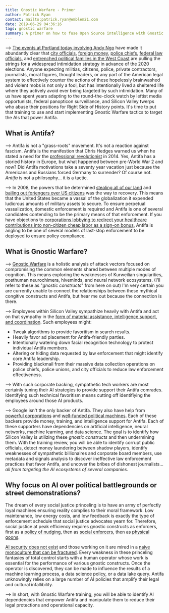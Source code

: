 ```yaml
---
title: Gnostic Warfare - Primer
author: Patrick Ryan
contact: mailto:patrick.ryan@emblem21.com
date: 2019-06-29 04:36:16
tags: gnostic warfare
summary: A primer on how to fuse Open Source intelligence with Gnostic Warfare
---
```

--> [The events at Portland today involving Andy Ngo](https://twitter.com/Jimryan015/status/1145067852375851008) have made it abundantly clear that [city officials](https://www.washingtontimes.com/news/2018/oct/14/ted-wheeler-portland-mayor-stands-decision-allow-a/), [foreign money](https://archive.fo/QLZ0v), [police chiefs](https://archive.fo/JG4zc), [federal law officials](https://archive.fo/AMDyy), and [entrenched political families in the West Coast](https://archive.fo/7KviH) are pulling the strings for a widespread intimidation strategy in advance of the 2020 elections.  Anyone expecting militias, citizens, police, private contractors, journalists, moral figures, thought leaders, or any part of the American legal system to effectively counter the actions of these hopelessly brainwashed and violent mobs is not only a fool, but has intentionally lived a sheltered life where they actively avoid ever being targeted by such intimidation.  Many of us have spent years adapting to the round-the-clock watch by leftist media opportunists, federal panopticon surveillance, and Silicon Valley twerps who abuse their positions for Right Side of History points.  It's time to put that training to use and start implementing Gnostic Warfare tactics to target the AIs that power Antifa.

## What is Antifa?

--> Antifa is not a "grass-roots" movement.  It's not a reaction against fascism.  Antifa is the manifestion that Chris Hedges warned us when he stated a need for the [professional revolutionist](https://archive.fo/Ll8sI) in 2014.  Yes, Antifa has a storied history in Europe, but what happened between pre-World War 2 and now?  Did Antifa motivations take a seventy year vacation just because the Americans and Russians forced Germany to surrender?  Of course not.  *Antifa* is not a philosophy... it is a tactic.

--> In 2008, the powers that be determined [stealing all of our land](https://archive.fo/UIHnx#selection-437.1-437.532) and [bailing out foriengers over US citizens](https://archive.fo/9qXWW#selection-991.0-1013.68) was the way to recovery.  This means that the United States became a vassal of the globalization it expended ludicrous amounts of military assets to secure.  To ensure perpetual vassalization, domestic enforcement is required and Antifa is one of several candidates contending to be the primary means of that enforcement.  If you have objections to [corporations lobbying to redirect your healthcare contributions into non-citizen cheap labor as a sign-on bonus](https://archive.fo/5YpOY), Antifa is angling to be one of several models of last-stop enforcement to be deployed to ensure policy compliance.

## What is Gnostic Warfare?

--> [Gnostic Warfare](/2018/06/02/Gnostic-Warfare/) is a holistic analysis of attack vectors focused on compromising the common elements shared between multiple modes of cognition.  This means exploring the weaknesses of Kurweilian singularities, posthuman neurochimera, hiveminds, and neural network ecosystems. (I'll refer to these as "*gnostic constructs*" from here on out)  I'm very certain you are currently unable to connect the relationships between these mythical congitive constructs and Antifa, but hear me out because the connection is there.

--> Employees within Silicon Valley sympathize heavily with Antifa and act on that sympathy in the [form of material assistance, intelligence support, and coordination](https://archive.fo/GNoMF).  Such employees might:

* Tweak algorithms to provide favoritism in search results.
* Heavily favor ad placement for Antifa-friendly parties.
* Intentionally watering down facial recognition technology to protect individual Antifa members.
* Altering or hiding data requested by law enforcement that might identify core Antifa leadership.
* Providing blackmail from their massive data collection operations on police chiefs, police unions, and city officials to reduce law enforcement effectiveness.
 
--> With such corporate backing, sympathetic tech workers are most certainly tuning their AI strategies to provide support their Antifa comrades.  Identifying such technical favoritism means cutting off identifiying the employees around those AI products.

--> Google isn't the only backer of Antifa.  They also have help from [powerful corporations](https://archive.fo/EoNAs) and [well-funded political machines](https://archive.fo/ErZ2D).  Each of these backers provide money, training, and intelligence support for Antifa.  Each of these supporters have dependencies on artificial intelligence, neural networks, machine learning, and data science.  The goal is to identify how Silicon Valley is utilizing these *gnostic constructs* and then undermining them.  With the training review, you will be able to identify corrupt public officials, detect money laundering between shadow players, identify weaknesses of sympathetic billionaires and corporate board members, use metadata and signals analysis to discover ineffective law enforcement practices that favor Antifa, and uncover the bribes of dishonest journalists... *all from targeting the AI ecosystems of several companies*.

## Why focus on AI over political battlegrounds or street demonstrations?

The dream of every social justice princeling is to have an army of perfectly loyal machines ensuring reality complies to their moral framework.  Low maintenance, low energy costs, and low feedback is exactly the type of enforcement schedule that social justice advocates yearn for.  Therefore, social justice at peak efficiency requires gnostic constructs as enforcers, first as a [policy of nudging](https://en.wikipedia.org/wiki/Nudge_(book)), then as [social enforcers](https://archive.fo/t37SJ), then as [physical goons](https://builtin.com/robotics/police-robot-law-enforcement).

[AI security does not exist](https://archive.fo/OVl6B) and those working on it are mired in a [naive monoculture that can be fractured](/2013/08/14/The-Theory-of-Fracturing-Monocultures/).  Every weakness in these princeling fantasies of total control starts with a human operator whose work is essential for the performance of various gnostic constructs.  Once the operator is discovered, they can be made to influence the results of a machine learning process, a data science policy, or a data lake query.  Antifa unknowingly relies on a large number of AI policies that amplify their legal and cultural infallibility.

--> In short, with Gnostic Warfare training, you will be able to identify AI dependencies that empower Antifa and manipulate them to reduce their legal protections and operational capacity.